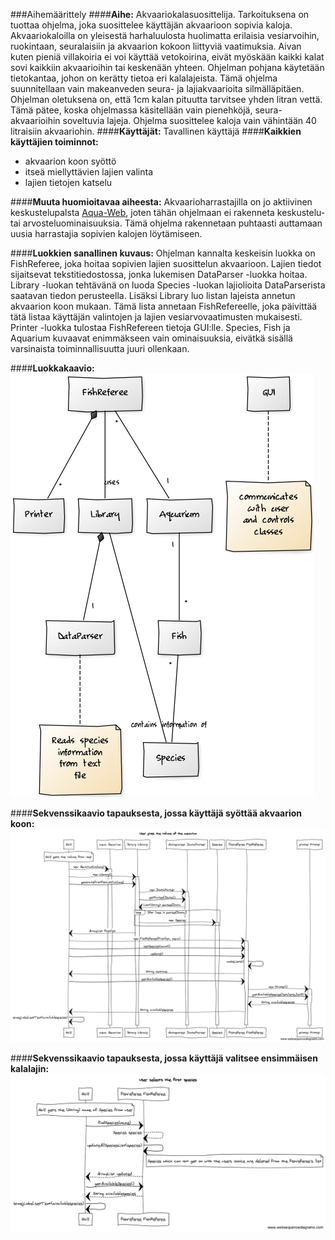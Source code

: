 ###Aihemäärittely
####**Aihe:**
Akvaariokalasuosittelija. Tarkoituksena on tuottaa ohjelma, joka suosittelee käyttäjän akvaarioon sopivia kaloja.
Akvaariokaloilla on yleisestä harhaluulosta huolimatta erilaisia vesiarvoihin, ruokintaan, seuralaisiin ja akvaarion kokoon liittyviä vaatimuksia. Aivan kuten pieniä villakoiria ei voi käyttää vetokoirina, eivät myöskään kaikki kalat sovi kaikkiin akvaarioihin tai keskenään yhteen. Ohjelman pohjana käytetään tietokantaa, johon on kerätty tietoa eri kalalajeista.
Tämä ohjelma suunnitellaan vain makeanveden seura- ja lajiakvaarioita silmälläpitäen. 
Ohjelman oletuksena on, että 1cm kalan pituutta tarvitsee yhden litran vettä. Tämä pätee, koska ohjelmassa käsitellään vain pienehköjä, seura-akvaarioihin soveltuvia lajeja. Ohjelma suosittelee kaloja vain vähintään 40 litraisiin akvaariohin.
####**Käyttäjät:**
Tavallinen käyttäjä
####**Kaikkien käyttäjien toiminnot:**
- akvaarion koon syöttö
- itseä miellyttävien lajien valinta
- lajien tietojen katselu

####**Muuta huomioitavaa aiheesta:**
Akvaarioharrastajilla on jo aktiivinen keskustelupalsta [Aqua-Web](http://aqua-web.fi/), joten tähän ohjelmaan ei rakenneta keskustelu- tai arvosteluominaisuuksia. Tämä ohjelma rakennetaan puhtaasti auttamaan uusia harrastajia sopivien kalojen löytämiseen.

####**Luokkien sanallinen kuvaus:**
Ohjelman kannalta keskeisin luokka on FishReferee, joka hoitaa sopivien lajien suosittelun akvaarioon. Lajien tiedot sijaitsevat tekstitiedostossa, jonka lukemisen DataParser -luokka hoitaa. Library -luokan tehtävänä on luoda Species -luokan lajiolioita DataParserista saatavan tiedon perusteella. Lisäksi Library luo listan lajeista annetun akvaarion koon mukaan. Tämä lista annetaan FishRefereelle, joka päivittää tätä listaa käyttäjän valintojen ja lajien vesiarvovaatimusten mukaisesti. Printer -luokka tulostaa FishRefereen tietoja GUI:lle. Species, Fish ja Aquarium kuvaavat enimmäkseen vain ominaisuuksia, eivätkä sisällä varsinaista toiminnallisuutta juuri ollenkaan.

####**Luokkakaavio:**
![Luokkakaavio](/theNEWClassDiagram.png)

####**Sekvenssikaavio tapauksesta, jossa käyttäjä syöttää akvaarion koon:**
![sekvenssikaavio1](/uusisekvenssikaavio1.png)

####**Sekvenssikaavio tapauksesta, jossa käyttäjä valitsee ensimmäisen kalalajin:**
![sekvenssikaavio2](/sekvenssikaavio2.png)
